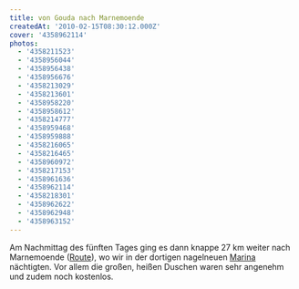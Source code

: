 ```yaml
---
title: von Gouda nach Marnemoende
createdAt: '2010-02-15T08:30:12.000Z'
cover: '4358962114'
photos:
  - '4358211523'
  - '4358956044'
  - '4358956438'
  - '4358956676'
  - '4358213029'
  - '4358213601'
  - '4358958220'
  - '4358958612'
  - '4358214777'
  - '4358959468'
  - '4358959888'
  - '4358216065'
  - '4358216465'
  - '4358960972'
  - '4358217153'
  - '4358961636'
  - '4358962114'
  - '4358218301'
  - '4358962622'
  - '4358962948'
  - '4358963152'
---
```


Am Nachmittag des fünften Tages ging es dann knappe 27 km weiter nach Marnemoende ([Route](http://maps.google.com/maps/ms?ie=UTF8&hl=en&t=h&msa=0&msid=106266209411415261346.00047fa27b71d02092363&ll=52.031584,4.87175&spn=0.190099,0.528374&z=12)), wo wir in der dortigen nagelneuen [Marina](http://www.flickr.com/photos/tacker/sets/72157623313748251/) nächtigten. Vor allem die großen, heißen Duschen waren sehr angenehm und zudem noch kostenlos.